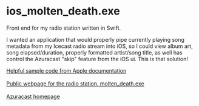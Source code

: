 # ios_molten_death.exe
Front end for my radio station written in Swift.<br>

I wanted an application that would properly pipe currently playing song metadata from my Icecast radio stream into iOS, so I could view album art, song elapsed/duration, properly formatted artist/song title, as well has control the Azuracast "skip" feature from the iOS ui. This is that solution!<br>

[Helpful sample code from Apple documentation](https://developer.apple.com/documentation/mediaplayer/becoming_a_now_playable_app)<br><br>
[Public webpage for the radio station, molten_death.exe](https://radio.castberg.media/public/molten_death.exe)<br><br>
[Azuracast homepage](https://www.azuracast.com/)
